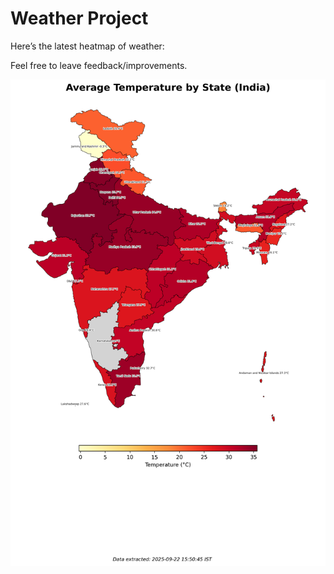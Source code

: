 # Weather Project

Here’s the latest heatmap of weather:

Feel free to leave feedback/improvements.

![India Heatmap](docs/assets/india_heatmap.png?v=D12300)
